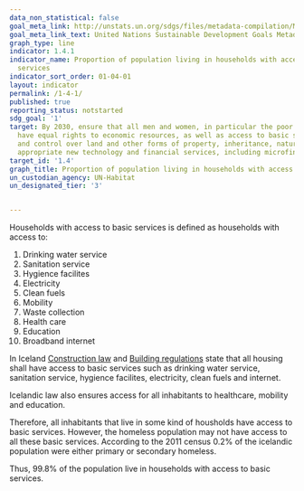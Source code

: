 ```yaml
---
data_non_statistical: false
goal_meta_link: http://unstats.un.org/sdgs/files/metadata-compilation/Metadata-Goal-1.pdf
goal_meta_link_text: United Nations Sustainable Development Goals Metadata (pdf 894kB)
graph_type: line
indicator: 1.4.1
indicator_name: Proportion of population living in households with access to basic
  services
indicator_sort_order: 01-04-01
layout: indicator
permalink: /1-4-1/
published: true
reporting_status: notstarted
sdg_goal: '1'
target: By 2030, ensure that all men and women, in particular the poor and the vulnerable,
  have equal rights to economic resources, as well as access to basic services, ownership
  and control over land and other forms of property, inheritance, natural resources,
  appropriate new technology and financial services, including microfinance.
target_id: '1.4'
graph_title: Proportion of population living in households with access to basic services
un_custodian_agency: UN-Habitat
un_designated_tier: '3'


---
```


Households with access to basic services is defined as households with access to: 

1) Drinking water service
2) Sanitation service
3) Hygience facilites
4) Electricity
5) Clean fuels
6) Mobility
7) Waste collection
8) Health care
9) Education 
10) Broadband internet

In Iceland [Construction law](https://www.althingi.is/lagas/nuna/2010160.html﻿) and [Building regulations](http://www.mannvirkjastofnun.is/library/Skrar/Byggingarsvid/Byggingarreglugerd/Uppf%C3%A6r%C3%B0%20byggingarregluger%C3%B0%20eftir%208.%20breytingu%20-%20%C3%81SS%20m.%20aoskr%C3%A1%2023.2.2019.pdf﻿) state that all housing shall have access to basic services such as drinking water service, sanitation service, hygience facilites, electricity, clean fuels and internet.

Icelandic law also ensures access for all inhabitants to healthcare, mobility and education. 

Therefore, all inhabitants that live in some kind of housholds have access to basic services. However, the homeless population may not have access to all these basic services. According to the 2011 census 0.2% of the icelandic population were either primary or secondary homeless.

Thus, 99.8% of the population live in households with access to basic services. 

